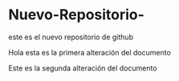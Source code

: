 # Nuevo-Repositorio-
este es el nuevo repositorio de github

Hola esta es la primera alteración del documento



Este es la segunda alteración del documento
